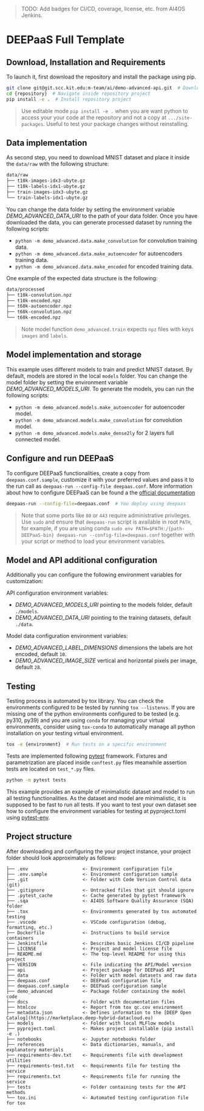 > TODO: Add badges for CI/CD, coverage, license, etc. from AI4OS Jenkins.

# DEEPaaS Full Template

## Download, Installation and Requirements

To launch it, first download the repository and install the package using pip.

```bash
git clone git@git.scc.kit.edu:m-team/ai/demo-advanced-api.git  # Download repository
cd {repository}  # Navigate inside repository project
pip install -e .  # Install repository project
```

> Use editable mode `pip install -e .` when you are want python to access your
> your code at the repository and not a copy at `.../site-packages`. Useful to
> test your package changes without reinstalling.

## Data implementation

As second step, you need to download MNIST dataset and place it inside the
`data/raw` with the following structure:

```bash
data/raw
├── t10k-images-idx3-ubyte.gz
├── t10k-labels-idx1-ubyte.gz
├── train-images-idx3-ubyte.gz
└── train-labels-idx1-ubyte.gz
```

You can change the data folder by setting the environment variable
_DEMO_ADVANCED_DATA_URI_ to the path of your data folder.
Once you have downloaded the data, you can generate processed dataset by
running the following scripts:

- `python -m demo_advanced.data.make_convolution` for convolution training data.
- `python -m demo_advanced.data.make_autoencoder` for autoencoders training data.
- `python -m demo_advanced.data.make_encoded` for encoded training data.

One example of the expected data structure is the following:

```bash
data/processed
├── t10k-convolution.npz
├── t10k-encoded.npz
├── t60k-autoencoder.npz
├── t60k-convolution.npz
└── t60k-encoded.npz
```

> Note model function `demo_advanced.train` expects `npz` files with keys
> `images` and `labels`.

## Model implementation and storage

This example uses different models to train and predict MNIST dataset.
By default, models are stored in the local `models` folder. You can change
the model folder by setting the environment variable _DEMO_ADVANCED_MODELS_URI_.
To generate the models, you can run the following scripts:

- `python -m demo_advanced.models.make_autoencoder` for autoencoder model.
- `python -m demo_advanced.models.make_convolution` for convolution model.
- `python -m demo_advanced.models.make_dense2ly` for 2 layers full connected model.

## Configure and run DEEPaaS

To configure DEEPaaS functionalities, create a copy from `deepaas.conf.sample`,
customize it with your preferred values and pass it to the run call as
`deepaas-run --config-file deepaas.conf`.
More information about how to configure DEEPaaS can be found a the
[official documentation](https://docs.deep-hybrid-datacloud.eu/projects/deepaas/en/stable/install/configuration/index.html)

```bash
deepaas-run --config-file=deepaas.conf  # You deploy using deepaas
```

> Note that some ports like `80` or `443` require administrative privileges.
> Use `sudo` and ensure that `deepaas-run` script is available in root `PATH`,
> for example, if you are using conda
> `sudo env PATH=$PATH:/{path-DEEPaaS-bin} deepaas-run --config-file=deepaas.conf`
> together with your script or method to load your environment variables.

## Model and API additional configuration

Additionally you can configure the following environment variables for customization:

API configuration environment variables:

- _DEMO_ADVANCED_MODELS_URI_ pointing to the models folder, default `./models`.
- _DEMO_ADVANCED_DATA_URI_ pointing to the training datasets, default `./data`.

Model data configuration environment variables:

- _DEMO_ADVANCED_LABEL_DIMENSIONS_ dimensions the labels are hot encoded, default `10`.
- _DEMO_ADVANCED_IMAGE_SIZE_ vertical and horizontal pixels per image, default `28`.

## Testing

Testing process is automated by tox library. You can check the environments
configured to be tested by running `tox --listenvs`. If you are missing one
of the python environments configured to be tested (e.g. py310, py39) and
you are using `conda` for managing your virtual environments, consider using
`tox-conda` to automatically manage all python installation on your testing
virtual environment.

```bash
tox -e {environment}  # Run tests on a specific environment
```

Tests are implemented following [pytest](https://docs.pytest.org) framework.
Fixtures and parametrization are placed inside `conftest.py` files meanwhile
assertion tests are located on `test_*.py` files.

```bash
python -m pytest tests
```

This example provides an example of minimalistic dataset and model to run
all testing functionalities. As the dataset and model are minimalistic, it is
supposed to be fast to run all tests. If you want to test your own dataset
see how to configure the environment variables for testing at pyproject.toml
using [pytest-env](https://pypi.org/project/pytest-env/).

## Project structure

After downloading and configuring the your project instance, your project
folder should look approximately as follows:

```
├── .env                    <- Environment configuration file
├── .env.sample             <- Environment configuration sample
├── .git                    <- Folder with Code Version Control data (git)
├── .gitignore              <- Untracked files that git should ignore
├── .pytest_cache           <- Cache generated by pytest framework
├── .sqa                    <- AI4OS Software Quality Assurance (SQA) folder
├── .tox                    <- Environments generated by tox automated testing
├── .vscode                 <- VSCode configuration (debug, formatting, etc.)
├── Dockerfile              <- Instructions to build service containers
├── Jenkinsfile             <- Describes basic Jenkins CI/CD pipeline
├── LICENSE                 <- Project and model license file
├── README.md               <- The top-level README for using this project
├── VERSION                 <- File indicating the API/Model version
├── api                     <- Project package for DEEPaaS API
├── data                    <- Folder with model datasets and raw data
├── deepaas.conf            <- DEEPaaS configuration file
├── deepaas.conf.sample     <- DEEPaaS configuration sample
├── demo_advanced           <- Package folder containing the model code
├── docs                    <- Folder with documentation files
├── htmlcov                 <- Report from tox qc.cov environment
├── metadata.json           <- Defines information to the [DEEP Open Catalog](https://marketplace.deep-hybrid-datacloud.eu)
├── models                  <- Folder with local MLFlow models
├── pyproject.toml          <- Makes project installable (pip install -e .)
├── notebooks               <- Jupyter notebooks folder
├── references              <- Data dictionaries, manuals, and explanatory materials
├── requirements-dev.txt    <- Requirements file with development utilities
├── requirements-test.txt   <- Requirements file for testing the service
├── requirements.txt        <- Requirements file for running the service
├── tests                   <- Folder containing tests for the API methods
└── tox.ini                 <- Automated testing configuration file for tox
```
